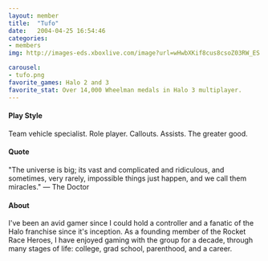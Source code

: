 ```yaml
---
layout: member
title:  "Tufo"
date:   2004-04-25 16:54:46
categories:
- members
img: http://images-eds.xboxlive.com/image?url=wHwbXKif8cus8csoZ03RW_ES.ojiJijNBGRVUbTnZKsoCCCkjlsEJrrMqDkYqs3Ma6VSz29Sz1oARQqXQmfMWCNbxsfLFYMX9vvWaVl7o6V9hYPY_jlPEbhZ7jdn43Q6E1.kIwkDxVPclhm8WIaj6sofsyGZKiq2iN71LKvndNU-&format=png

carousel:
- tufo.png
favorite_games: Halo 2 and 3
favorite_stat: Over 14,000 Wheelman medals in Halo 3 multiplayer.
---
```

#### Play Style
Team vehicle specialist. Role player. Callouts. Assists. The greater good.

#### Quote
"The universe is big; its vast and complicated and ridiculous, and sometimes, very rarely, impossible things just happen, and we call them miracles." &mdash; The Doctor

#### About
I've been an avid gamer since I could hold a controller and a fanatic of the Halo franchise since it's inception. As a founding member of the Rocket Race Heroes, I have enjoyed gaming with the group for a decade, through many stages of life: college, grad school, parenthood, and a career.
